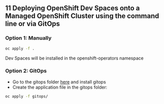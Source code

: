 ## 11 Deploying OpenShift Dev Spaces onto a Managed OpenShift Cluster using the command line or via GitOps

### Option 1: Manually

```bash
oc apply -f .
```

Dev Spaces will be installed in the openshift-operators namespace

### Option 2: GitOps

- Go to the gitops folder [here](../openshift-gitops) and install gitops
- Create the application file in the gitops folder:

```bash
oc apply -f gitops/
```

